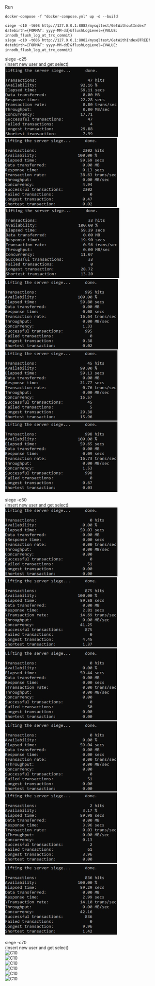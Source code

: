 Run  
```
docker-compose -f "docker-compose.yml" up -d --build  
```

```
siege -c10 -t60S http://127.0.0.1:8082/mysqltest/GetWithoutIndex?datebirth={FORMAT: yyyy-MM-dd}&flushLogLevel={VALUE: innodb_flush_log_at_trx_commit}  
siege -c10 -t60S http://127.0.0.1:8082/mysqltest/GetWithIndexBTREE?datebirth={FORMAT: yyyy-MM-dd}&flushLogLevel={VALUE: innodb_flush_log_at_trx_commit}  
```

siege -c25  
(insert new user and get select)  
![C10](screens/c25_flushLogLevel0.jpg)  
![C10](screens/c25_flushLogLevel0_BTREE.jpg)  
![C10](screens/c25_flushLogLevel1.jpg)  
![C10](screens/c25_flushLogLevel1_BTREE.jpg)  
![C10](screens/c25_flushLogLevel2.jpg)  
![C10](screens/c25_flushLogLevel2_BTREE.jpg)  

siege -c50  
(insert new user and get select)  
![C10](screens/c50_flushLogLevel0.jpg)  
![C10](screens/c50_flushLogLevel0_BTREE.jpg)  
![C10](screens/c50_flushLogLevel1.jpg)  
![C10](screens/c50_flushLogLevel1_BTREE.jpg)  
![C10](screens/c50_flushLogLevel2.jpg)  
![C10](screens/c50_flushLogLevel2_BTREE.jpg)  

siege -c70  
(insert new user and get select)  
![C10](screens/c70_flushLogLevel0.jpg)  
![C10](screens/c70_flushLogLevel0_BTREE.jpg)  
![C10](screens/c70_flushLogLevel1.jpg)  
![C10](screens/c70_flushLogLevel1_BTREE.jpg)  
![C10](screens/c70_flushLogLevel2.jpg)  
![C10](screens/c70_flushLogLevel2_BTREE.jpg)  
